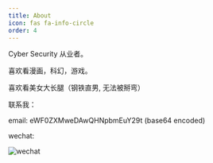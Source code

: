 ```yaml
---
title: About
icon: fas fa-info-circle
order: 4
---
```


Cyber Security 从业者。

喜欢看漫画，科幻，游戏。

喜欢看美女大长腿（钢铁直男, 无法被掰弯）

联系我：

email: eWF0ZXMweDAwQHNpbmEuY29t (base64 encoded)

wechat:

![wechat](https://media.githubusercontent.com/avatars/27897655?orig=1)

